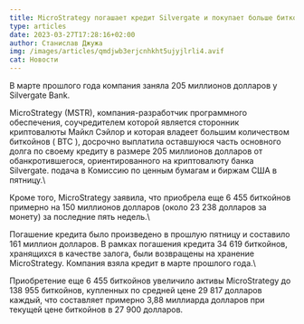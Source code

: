 ```yaml
---
title: MicroStrategy погашает кредит Silvergate и покупает больше биткойнов
type: articles
date: 2023-03-27T17:28:16+02:00
author: Станислав Джужа
img: /images/articles/qmdjwb3erjcnhkht5ujyjlrli4.avif
cat: Новости
---
```

В марте прошлого года компания заняла 205 миллионов долларов у Silvergate Bank.

MicroStrategy (MSTR), компания-разработчик программного обеспечения, соучредителем которой является сторонник криптовалюты Майкл Сэйлор и которая владеет большим количеством биткойнов ( BTC ), досрочно выплатила оставшуюся часть основного долга по своему кредиту в размере 205 миллионов долларов от обанкротившегося, ориентированного на криптовалюту банка Silvergate. подача в Комиссию по ценным бумагам и биржам США в пятницу.\

Кроме того, MicroStrategy заявила, что приобрела еще 6 455 биткойнов примерно на 150 миллионов долларов (около 23 238 долларов за монету) за последние пять недель.\

Погашение кредита было произведено в прошлую пятницу и составило 161 миллион долларов. В рамках погашения кредита 34 619 биткойнов, хранящихся в качестве залога, были возвращены на хранение MicroStrategy. Компания взяла кредит в марте прошлого года.\

Приобретение еще 6 455 биткойнов увеличило активы MicroStrategy до 138 955 биткойнов, купленных по средней цене 29 817 долларов каждый, что составляет примерно 3,88 миллиарда долларов при текущей цене биткойнов в 27 900 долларов.